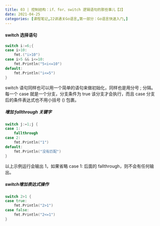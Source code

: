 ```yaml
---
title: 03 | 控制结构：if、for、switch 逻辑语句的那些事儿【2】
date: 2021-04-25
categories: [课程笔记,22讲通关Go语言,第一部分：Go语言快速入门,]
---
```


#### switch 选择语句

```go
switch i:=6;{
case i>10:
    fmt.("i>10")
case i>5 && i<=10:
    fmt.Println("5<i<=10")
default:
    fmt.Println("i<=5")
}
```

switch 语句同样也可以用一个简单的语句来做初始化，同样也是用分号 ; 分隔。每一个 case 就是一个分支，分支条件为 true 该分支才会执行，而且 case 分支后的条件表达式也不用小括号 () 包裹。

##### 增加 fallthrough 关键字

```go
switch j:=1;j {
case 1:
    fallthrough
case 2:
    fmt.Println("1")
default:
    fmt.Println("没有匹配")
}
```

以上示例运行会输出 1，如果省略 case 1: 后面的 fallthrough，则不会有任何输出。

##### switch增加表达式操作

```go
switch 2>1 {
case true:
    fmt.Println("2>1")
case false:
    fmt.Println("2<=1")
}
```

